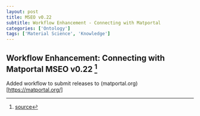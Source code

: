 ```yaml
---
layout: post
title: MSEO v0.22
subtitle: Workflow Enhancement - Connecting with Matportal
categories: ['Ontology']
tags: ['Material Science', 'Knowledge']
---
```


## Workflow Enhancement: Connecting with Matportal MSEO v0.22 [^fn1]

Added workflow to submit releases to (matportal.org)[https://matportal.org/]

[^fn1]: [source](https://github.com/Mat-O-Lab/MSEO/compare/v0.21...v0.22)